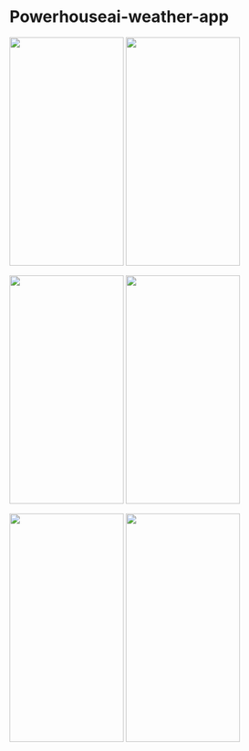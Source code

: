 # Powerhouseai-weather-app

<img src = "https://github.com/Aditya-Khaladkar/Powerhouseai-weather-app/assets/83545513/bdae2af7-2ec4-421a-83a9-afc1087030d5" width = "200" height = "400"/> <img src = "https://github.com/Aditya-Khaladkar/Powerhouseai-weather-app/assets/83545513/0220e704-9bf0-4817-a953-15519cc3a4b6" width = "200" height = "400"/> 

<img src = "https://github.com/Aditya-Khaladkar/Powerhouseai-weather-app/assets/83545513/f5650b33-32f4-45f0-b9db-e4468a854b1c" width = "200" height = "400"/> <img src = "https://github.com/Aditya-Khaladkar/Powerhouseai-weather-app/assets/83545513/2062d671-c4f6-4590-9ba8-0bf609a7f340" width = "200" height = "400"/> 

<img src = "https://github.com/Aditya-Khaladkar/Powerhouseai-weather-app/assets/83545513/6a96db0a-3c5e-41b2-8c05-fd3da0fb2ecf" width = "200" height = "400"/> <img src = "https://github.com/Aditya-Khaladkar/Powerhouseai-weather-app/assets/83545513/e057d50a-f588-4ef3-9fe6-1fd2faa519e5" width = "200" height = "400"/> 
